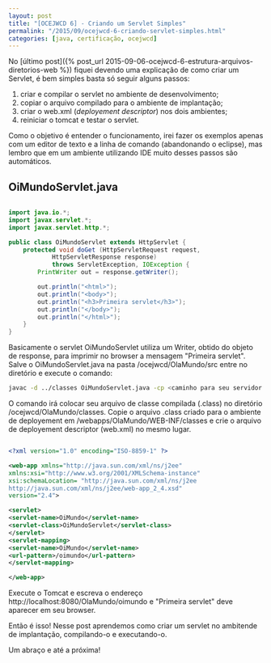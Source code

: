 ```yaml
---
layout: post
title: "[OCEJWCD 6] - Criando um Servlet Simples"
permalink: "/2015/09/ocejwcd-6-criando-servlet-simples.html"
categories: [java, certificação, ocejwcd]
---
```


No [último post]({% post_url 2015-09-06-ocejwcd-6-estrutura-arquivos-diretorios-web %}) fiquei devendo uma explicação de como criar um Servlet, é bem simples basta só seguir alguns passos:

1. criar e compilar o servlet no ambiente de desenvolvimento;
2. copiar o arquivo compilado para o ambiente de implantação;
3. criar o web.xml (*deployement descriptor*) nos dois ambientes;
4. reiniciar o tomcat e testar o servlet.

Como o objetivo é entender o funcionamento, irei fazer os exemplos apenas com um editor de texto e a linha de comando (abandonando o eclipse), mas lembro que em um ambiente utilizando IDE muito desses passos são automáticos.

## OiMundoServlet.java

```java

import java.io.*;
import javax.servlet.*;
import javax.servlet.http.*;

public class OiMundoServlet extends HttpServlet {
    protected void doGet (HttpServletRequest request,
            HttpServletResponse response)
            throws ServletException, IOException {
        PrintWriter out = response.getWriter();

        out.println("<html>");
        out.println("<body>");
        out.println("<h3>Primeira servlet</h3>");
        out.println("</body>");
        out.println("</html>");
    }
}

```

Basicamente o servlet OiMundoServlet utiliza um Writer, obtido do objeto de response, para imprimir no browser a mensagem "Primeira servlet". Salve o OiMundoServlet.java na pasta <unidade>/ocejwcd/OlaMundo/src entre no diretório e execute o comando:

```bash
javac -d ../classes OiMundoServlet.java -cp <caminho para seu servidor tomcat>/lib/servlet-api.jar
```

O comando irá colocar seu arquivo de classe compilada (.class) no diretório <unidade>/ocejwcd/OlaMundo/classes. Copie o arquivo .class criado para o ambiente de deployement em <caminho para seu servidor tomcat>/webapps/OlaMundo/WEB-INF/classes e crie o arquivo de deployement descriptor (web.xml) no mesmo lugar.

```xml

<?xml version="1.0" encoding="ISO-8859-1" ?>

<web-app xmlns="http://java.sun.com/xml/ns/j2ee"
xmlns:xsi="http://www.w3.org/2001/XMLSchema-instance"     
xsi:schemaLocation= "http://java.sun.com/xml/ns/j2ee     
http://java.sun.com/xml/ns/j2ee/web-app_2_4.xsd"
version="2.4">

<servlet>
<servlet-name>OiMundo</servlet-name>
<servlet-class>OiMundoServlet</servlet-class>
</servlet>
<servlet-mapping>
<servlet-name>OiMundo</servlet-name>
<url-pattern>/oimundo</url-pattern>
</servlet-mapping>

</web-app>

```

Execute o Tomcat e escreva o endereço http://localhost:8080/OlaMundo/oimundo e "Primeira servlet" deve aparecer em seu browser.

Então é isso! Nesse post aprendemos como criar um servlet no ambitende de implantação, compilando-o e executando-o.

Um abraço e até a próxima!
